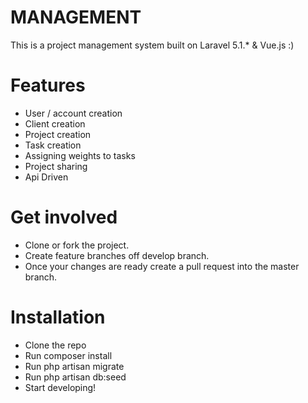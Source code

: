 # MANAGEMENT






This is a project management system built on Laravel 5.1.* & Vue.js :)

# Features
  - User / account creation
  - Client creation
  - Project creation
  - Task creation 
  - Assigning weights to tasks
  - Project sharing
  - Api Driven

# Get involved
  - Clone or fork the project. 
  - Create feature branches off develop branch.
  - Once your changes are ready create a pull request into the master branch.
   
# Installation
 - Clone the repo
 - Run composer install
 - Run php artisan migrate
 - Run php artisan db:seed
 - Start developing!


